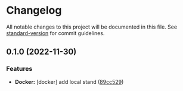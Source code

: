 # Changelog

All notable changes to this project will be documented in this file. See [standard-version](https://github.com/conventional-changelog/standard-version) for commit guidelines.

## 0.1.0 (2022-11-30)


### Features

* **Docker:** [docker] add local stand ([89cc529](https://github.com/z-ev/tms/commit/89cc529b46f9199811d9c381450c6a67bbd3e8a6))
